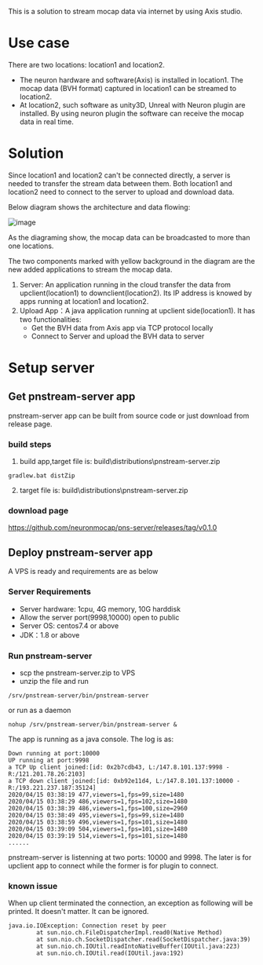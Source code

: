 This is a solution to stream mocap data via internet by using Axis studio.

# Use case
There are two locations: location1 and location2. 
- The neuron hardware and software(Axis) is installed in location1. The mocap data (BVH format) captured in location1 can be streamed to location2. 
- At location2, such software as unity3D, Unreal with Neuron plugin are installed. By using neuron plugin the software can receive the mocap data in real time.

# Solution
Since location1 and location2 can't be connected directly, a server is needed to transfer the stream data between them. Both location1 and location2 need to connect to the server to upload and download data.

Below diagram shows the architecture and data flowing:

![image](https://note.youdao.com/yws/public/resource/0a2bb717f8a72a1ac060ee25d5f33347/xmlnote/E728654FF58E4B87B479AB85877DD0C5/84250)

As the diagraming show, the mocap data can be broadcasted to more than one locations.
 
The two components marked with yellow background in the diagram are the new added applications to stream the mocap data.
 1. Server: An application running in the cloud transfer the data from upclient(location1) to downclient(location2). Its IP address is knowed by apps running at location1 and location2.
 2. Upload App：A java application running at upclient side(location1). It has two functionalities:
    - Get the BVH data from Axis app via TCP protocol locally
    - Connect to Server and upload the BVH data to server

# Setup server
## Get pnstream-server app
pnstream-server app can be built from source code or just download from release page.
### build steps
1. build app,target file is: build\distributions\pnstream-server.zip
```
gradlew.bat distZip
```
2. target file is: build\distributions\pnstream-server.zip

### download page
https://github.com/neuronmocap/pns-server/releases/tag/v0.1.0

## Deploy pnstream-server app
A VPS is ready and requirements are as below
### Server Requirements
- Server hardware: 1cpu, 4G memory, 10G harddisk
- Allow the server port(9998,10000) open to public
- Server OS: centos7.4 or above
- JDK：1.8 or above

### Run pnstream-server
- scp the pnstream-server.zip to VPS
- unzip the file and run
```
/srv/pnstream-server/bin/pnstream-server
```
or run as a daemon
```
nohup /srv/pnstream-server/bin/pnstream-server &
```

The app is running as a java console. The log is as:
```
Down running at port:10000
UP running at port:9998
a TCP Up client joined:[id: 0x2b7cdb43, L:/147.8.101.137:9998 - R:/121.201.78.26:2103]
a TCP down client joined:[id: 0xb92e11d4, L:/147.8.101.137:10000 - R:/193.221.237.187:35124]
2020/04/15 03:38:19 477,viewers=1,fps=99,size=1480
2020/04/15 03:38:29 486,viewers=1,fps=102,size=1480
2020/04/15 03:38:39 486,viewers=1,fps=100,size=2960
2020/04/15 03:38:49 495,viewers=1,fps=99,size=1480
2020/04/15 03:38:59 496,viewers=1,fps=101,size=1480
2020/04/15 03:39:09 504,viewers=1,fps=101,size=1480
2020/04/15 03:39:19 514,viewers=1,fps=101,size=1480
......
```
pnstream-server is listenning at two ports: 10000 and 9998. The later is for upclient app to connect while the former is for plugin to connect.

### known issue
When up client terminated the connection, an exception as following will be printed. It doesn't matter. It can be ignored.
```
java.io.IOException: Connection reset by peer
        at sun.nio.ch.FileDispatcherImpl.read0(Native Method)
        at sun.nio.ch.SocketDispatcher.read(SocketDispatcher.java:39)
        at sun.nio.ch.IOUtil.readIntoNativeBuffer(IOUtil.java:223)
        at sun.nio.ch.IOUtil.read(IOUtil.java:192)

```
